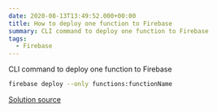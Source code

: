 ```yaml
---
date: 2020-08-13T13:49:52.000+00:00
title: How to deploy one function to Firebase
summary: CLI command to deploy one function to Firebase
tags:
  - Firebase
---
```


CLI command to deploy one function to Firebase

```bash
firebase deploy --only functions:functionName
```

[Solution source](https://stackoverflow.com/a/54051611/7250087)
